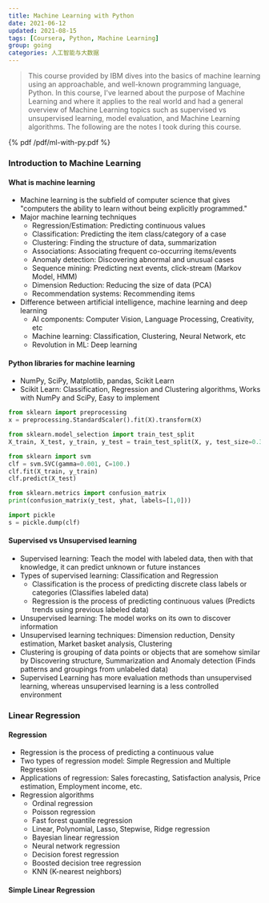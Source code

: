 ```yaml
---
title: Machine Learning with Python
date: 2021-06-12
updated: 2021-08-15
tags: [Coursera, Python, Machine Learning]
group: going
categories: 人工智能与大数据
---
```


> This course provided by IBM dives into the basics of machine learning using an approachable, and well-known programming language, Python. In this course, I've learned about the purpose of Machine Learning and where it applies to the real world and had a general overview of Machine Learning topics such as supervised vs unsupervised learning, model evaluation, and Machine Learning algorithms. The following are the notes I took during this course.

<!--more-->

{% pdf /pdf/ml-with-py.pdf %}

### Introduction to Machine Learning

#### What is machine learning

- Machine learning is the subfield of computer science that gives "computers the ability to learn without being explicitly programmed."
- Major machine learning techniques
  - Regression/Estimation: Predicting continuous values
  - Classification: Predicting the item class/category of a case
  - Clustering: Finding the structure of data, summarization
  - Associations: Associating frequent co-occurring items/events
  - Anomaly detection: Discovering abnormal and unusual cases
  - Sequence mining: Predicting next events, click-stream (Markov Model, HMM)
  - Dimension Reduction: Reducing the size of data (PCA)
  - Recommendation systems: Recommending items
- Difference between artificial intelligence, machine learning and deep learning
  - AI components: Computer Vision, Language Processing, Creativity, etc
  - Machine learning: Classification, Clustering, Neural Network, etc
  - Revolution in ML: Deep learning

#### Python libraries for machine learning

- NumPy, SciPy, Matplotlib, pandas, Scikit Learn
- Scikit Learn: Classification, Regression and Clustering algorithms, Works with NumPy and SciPy, Easy to implement
```python
from sklearn import preprocessing
x = preprocessing.StandardScaler().fit(X).transform(X)

from sklearn.model_selection import train_test_split
X_train, X_test, y_train, y_test = train_test_split(X, y, test_size=0.33)

from sklearn import svm
clf = svm.SVC(gamma=0.001, C=100.)
clf.fit(X_train, y_train)
clf.predict(X_test)

from sklearn.metrics import confusion_matrix
print(confusion_matrix(y_test, yhat, labels=[1,0]))

import pickle
s = pickle.dump(clf)
```

#### Supervised vs Unsupervised learning

- Supervised learning: Teach the model with labeled data, then with that knowledge, it can predict unknown or future instances
- Types of supervised learning: Classification and Regression
  - Classification is the process of predicting discrete class labels or categories (Classifies labeled data)
  - Regression is the process of predicting continuous values (Predicts trends using previous labeled data)
- Unsupervised learning: The model works on its own to discover information
- Unsupervised learning techniques: Dimension reduction, Density estimation, Market basket analysis, Clustering
- Clustering is grouping of data points or objects that are somehow similar by Discovering structure, Summarization and Anomaly detection (Finds patterns and groupings from unlabeled data)
- Supervised Learning has more evaluation methods than unsupervised learning, whereas unsupervised learning is a less controlled environment

### Linear Regression

#### Regression

- Regression is the process of predicting a continuous value
- Two types of regression model: Simple Regression and Multiple Regression
- Applications of regression: Sales forecasting, Satisfaction analysis, Price estimation, Employment income, etc.
- Regression algorithms
  - Ordinal regression
  - Poisson regression
  - Fast forest quantile regression
  - Linear, Polynomial, Lasso, Stepwise, Ridge regression
  - Bayesian linear regression
  - Neural network regression
  - Decision forest regression
  - Boosted decision tree regression
  - KNN (K-nearest neighbors)

#### Simple Linear Regression